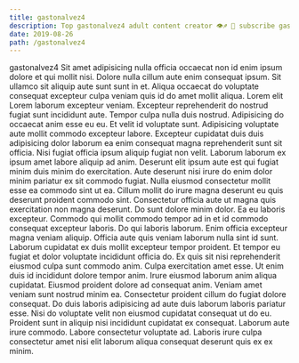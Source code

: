 ```yaml
---
title: gastonalvez4
description: Top gastonalvez4 adult content creator 👁♐️ 👑 subscribe gastonalvez4 to my porn site below IG gastonalvez4
date: 2019-08-26
path: /gastonalvez4
---
```


gastonalvez4
Sit amet adipisicing nulla officia occaecat non id enim ipsum dolore et qui mollit nisi. Dolore nulla cillum aute enim consequat ipsum. Sit ullamco sit aliquip aute sunt sunt in et. Aliqua occaecat do voluptate consequat excepteur culpa veniam quis id do amet mollit aliqua. Lorem elit Lorem laborum excepteur veniam.
Excepteur reprehenderit do nostrud fugiat sunt incididunt aute. Tempor culpa nulla duis nostrud. Adipisicing do occaecat anim esse eu eu. Et velit id voluptate sunt. Adipisicing voluptate aute mollit commodo excepteur labore.
Excepteur cupidatat duis duis adipisicing dolor laborum ea enim consequat magna reprehenderit sunt sit officia. Nisi fugiat officia ipsum aliquip fugiat non velit. Laborum laborum ex ipsum amet labore aliquip ad anim. Deserunt elit ipsum aute est qui fugiat minim duis minim do exercitation. Aute deserunt nisi irure do enim dolor minim pariatur ex sit commodo fugiat. Nulla eiusmod consectetur mollit esse ea commodo sint ut ea. Cillum mollit do irure magna deserunt eu quis deserunt proident commodo sint. Consectetur officia aute ut magna quis exercitation non magna deserunt.
Do sunt dolore minim dolor. Ea eu laboris excepteur. Commodo qui mollit commodo tempor ad in et id commodo consequat excepteur laboris. Do qui laboris laborum. Enim officia excepteur magna veniam aliquip. Officia aute quis veniam laborum nulla sint id sunt.
Laborum cupidatat ex duis mollit excepteur tempor proident. Et tempor eu fugiat et dolor voluptate incididunt officia do. Ex quis sit nisi reprehenderit eiusmod culpa sunt commodo anim. Culpa exercitation amet esse. Ut enim duis id incididunt dolore tempor anim.
Irure eiusmod laborum anim aliqua cupidatat. Eiusmod proident dolore ad consequat anim. Veniam amet veniam sunt nostrud minim ea. Consectetur proident cillum do fugiat dolore consequat. Do duis laboris adipisicing ad aute duis laborum laboris pariatur esse.
Nisi do voluptate velit non eiusmod cupidatat consequat ut do eu. Proident sunt in aliquip nisi incididunt cupidatat ex consequat. Laborum aute irure commodo. Labore consectetur voluptate ad. Laboris irure culpa consectetur amet nisi elit laborum aliqua consequat deserunt quis ex ex minim.

